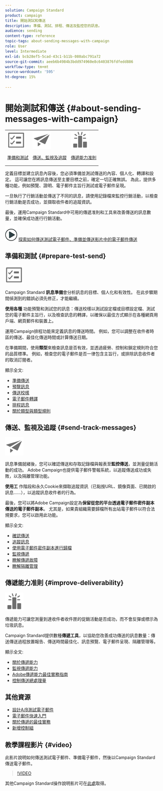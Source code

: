 ```yaml
---
solution: Campaign Standard
product: campaign
title: 開始測試和傳送
description: 準備、測試、排程、傳送及監控您的訊息。
audience: sending
content-type: reference
topic-tags: about-sending-messages-with-campaign
role: User
level: Intermediate
exl-id: bcb28ef5-5cad-43c1-b11b-080abc791a72
source-git-commit: aeeb6b4984b3bdd974960e8c6403876fdfedd886
workflow-type: tm+mt
source-wordcount: '595'
ht-degree: 15%

---
```


# 開始測試和傳送 {#about-sending-messages-with-campaign}

<table>
<tr>
<td><img src="assets/do-not-localize/icon_prepare.svg" width="60px"><p><a href="#prepare-test-send">準備和測試</a></p></td>
<td><img src="assets/do-not-localize/icon_send.svg" width="60px"><p><a href="#send-track-messages">傳送、監視及追蹤</a></p></td>
<td><img src="assets/do-not-localize/icon_deliverability.svg" width="60px"><p><a href="#improve-deliverability">傳遞能力准則</a></p></td></tr>
</table>

定義目標並建立訊息內容後，您必須準備並測試傳送的內容、個人化、轉譯和設定。 這可讓您在將訊息傳送至主要目標之前，確定一切正確無誤。 為此，提供多種功能，例如預覽、證明、電子郵件主旨行測試或電子郵件呈現。

一旦執行了行銷活動並傳送了不同的訊息，請使用記錄檔來監控行銷活動，以檢查行銷活動是否成功，並擷取收件者的追蹤資訊。

最後，運用Campaign Standard中可用的傳遞准則和工具來改善傳送的訊息數量，並確保成功進行行銷活動。

![](assets/do-not-localize/how-to-video.png) [探索如何傳送測試電子郵件、準備並傳送影片中的電子郵件傳送](#video)

## 準備和測試 {#prepare-test-send}

<img src="assets/do-not-localize/icon_prepare.svg" width="60px">

Campaign Standard **訊息準備**&#x200B;會分析訊息的目標、個人化和有效性。 在此步驟期間偵測到的錯誤必須先修正，才能繼續。

**使用各種** 功能預覽和測試您的訊息：傳送校樣以測試設定檔或目標設定檔、測試您的電子郵件主旨行，以及檢查訊息的轉譯，以確保以最佳方式顯示在各種網頁用戶端、網頁郵件和裝置上。

運用Campaign排程功能來定義訊息的傳送時間。 例如，您可以調整在收件者時區的傳送、最佳化傳送時間或計算傳送日期。

在準備期間，使用&#x200B;**類型**&#x200B;來檢查訊息是否有效，並透過疲勞、控制和鎖定規則符合您的品質標準。 例如，檢查您的電子郵件是否一律包含主旨行，或排除訊息收件者的取消訂閱者。

顯示全文:

* [準備傳送](../../sending/using/preparing-the-send.md)
* [預覽訊息](../../sending/using/previewing-messages.md)
* [傳送校樣](../../sending/using/sending-proofs.md)
* [電子郵件轉譯](../../sending/using/email-rendering.md)
* [排程訊息](../../sending/using/about-scheduling-messages.md)
* [關於類型與類型規則](../../sending/using/about-typology-rules.md)

## 傳送、監視及追蹤 {#send-track-messages}

<img src="assets/do-not-localize/icon_send.svg"  width="60px">

訊息準備就緒後，您可以確認傳送和存取記錄檔與報表至&#x200B;**監控傳送**，並測量促銷活動的成功。 Adobe Campaign也提供電子郵件警報系統，以追蹤傳送成功或失敗，以及隔離管理功能。

**使用工** 作階段和永久Cookie來擷取追蹤資訊（已點按URL、鏡像頁面、已開啟的訊息……），以追蹤訊息收件者的行為。

最後，您可以將Adobe Campaign設定為&#x200B;**保留從您的平台透過電子郵件密件副本傳送的電子郵件副本**。 尤其是，如果貴組織需要歸檔所有出站電子郵件以符合法規要求，您可以啟用此功能。

顯示全文:

* [確認傳送](../../sending/using/confirming-the-send.md)
* [追蹤訊息](../../sending/using/tracking-messages.md)
* [使用電子郵件密件副本進行歸檔](../../sending/using/archiving.md)
* [監視傳遞](../../sending/using/monitoring-a-delivery.md)
* [瞭解傳遞故障](../../sending/using/understanding-delivery-failures.md)
* [瞭解隔離管理](../../sending/using/understanding-quarantine-management.md)

## 傳遞能力准則 {#improve-deliverability}

<img src="assets/do-not-localize/icon_deliverability.svg"  width="60px">

傳遞能力可讓您測量到達收件者收件匣的促銷活動是否成功，而不會反彈或標示為垃圾訊息。

Campaign Standard提供數種&#x200B;**傳遞工具**，以協助您改善成功傳送的訊息數量：傳送傳送過程放置報告、傳送時間最佳化、訊息預覽、電子郵件呈現、隔離管理等。

顯示全文:

* [關於傳遞能力](../../sending/using/about-deliverability.md)
* [監視傳遞能力](../../sending/using/monitor-deliverability.md)
* [Adobe傳遞能力最佳實務指南](https://experienceleague.adobe.com/docs/deliverability-learn/deliverability-best-practice-guide/introduction.html?lang=zh-Hant)
* [控制傳送總處理量](../../reporting/using/delivery-throughput.md)

## 其他資源

* [設計A/B測試電子郵件](../../channels/using/designing-an-a-b-test-email.md)
* [電子郵件快速入門](https://helpx.adobe.com/tw/campaign/kb/acs-get-started-with-emails.html)
* [關於傳遞的最佳實務](../../sending/using/delivery-best-practices.md)
* [新增控制組](../../sending/using/control-group.md)

## 教學課程影片 {#video}

此影片說明如何傳送測試電子郵件、準備電子郵件，然後以Campaign Standard傳送電子郵件。

>[!VIDEO](https://video.tv.adobe.com/v/24013/)

其他Campaign Standard操作說明影片可在[此處](https://experienceleague.adobe.com/docs/campaign-standard-learn/tutorials/overview.html?lang=zh-Hant)取得。
